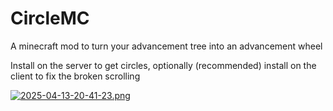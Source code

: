 # CircleMC
A minecraft mod to turn your advancement tree into an advancement wheel

Install on the server to get circles, optionally (recommended) install on the client to fix the broken scrolling
<!-- modrinth_exclude.start -->
[![2025-04-13-20-41-23.png](https://i.postimg.cc/sD38hSKC/2025-04-13-20-41-23.png)](https://postimg.cc/Z0DVkW1w)
<!-- modrinth_exclude.end -->
